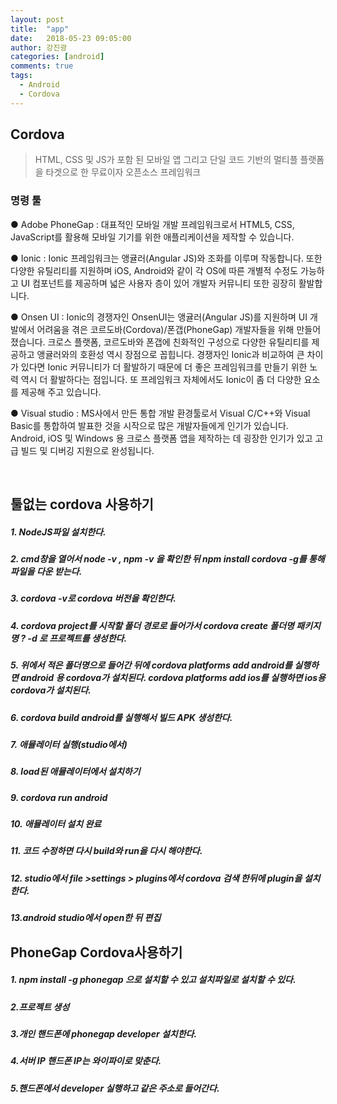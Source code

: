 ```yaml
---
layout: post
title:  "app"
date:   2018-05-23 09:05:00
author: 강진광
categories: [android]
comments: true
tags:
  - Android
  - Cordova
---
```


## Cordova
> HTML, CSS 및 JS가 포함 된 모바일 앱 그리고 단일 코드 기반의 멀티플 플랫폼을 타겟으로 한 무료이자 오픈소스 프레임워크

### 명령 툴
● Adobe PhoneGap
   : 대표적인 모바일 개발 프레임워크로서 HTML5, CSS, JavaScript를 활용해 모바일 기기를 위한 애플리케이션을 제작할 수 있습니다. 

● Ionic
   : Ionic 프레임워크는 앵귤러(Angular JS)와 조화를 이루며 작동합니다. 또한 다양한 유틸리티를 지원하며 iOS, Android와 같이 각 OS에 따른 개별적 수정도 가능하고 UI 컴포넌트를 제공하며 넓은 사용자 층이 있어 개발자 커뮤니티 또한 굉장히 활발합니다.

● Onsen UI 
   : Ionic의 경쟁자인 OnsenUI는 앵귤러(Angular JS)를 지원하며 UI 개발에서 어려움을 겪은 코르도바(Cordova)/폰갭(PhoneGap) 개발자들을 위해 만들어 졌습니다. 크로스 플랫폼, 코르도바와 폰갭에 친화적인 구성으로 다양한 유틸리티를 제공하고 앵귤러와의 호환성 역시 장점으로 꼽힙니다. 경쟁자인 Ionic과 비교하여 큰 차이가 있다면 Ionic 커뮤니티가 더 활발하기 때문에 더 좋은 프레임워크를 만들기 위한 노력 역시 더 활발하다는 점입니다. 또 프레임워크 자체에서도 Ionic이 좀 더 다양한 요소를 제공해 주고 있습니다.

● Visual studio
   : MS사에서 만든 통합 개발 환경툴로서 Visual C/C++와 Visual Basic를 통합하여 발표한 것을 시작으로 많은 개발자들에게 인기가 있습니다. Android, iOS 및 Windows 용 크로스 플랫폼 앱을 제작하는 데 굉장한 인기가 있고 고급 빌드 및 디버깅 지원으로 완성됩니다.

<br>

## 툴없는 cordova 사용하기
##### 1. NodeJS파일 설치한다.
##### 2. cmd창을 열어서 node -v , npm -v 을 확인한 뒤 npm install cordova -g를 통해 파일을 다운 받는다.
##### 3. cordova -v로 cordova 버전을 확인한다.
##### 4. cordova project를 시작할 폴더 경로로 들어가서 cordova create 폴더명 패키지명 ? -d 로 프로젝트를 생성한다.
##### 5. 위에서 적은 폴더명으로 들어간 뒤에 cordova platforms add android를 실행하면 android 용 cordova가 설치된다. cordova platforms add ios를 실행하면 ios용 cordova가 설치된다.
##### 6. cordova build android를 실행해서 빌드 APK 생성한다.
##### 7. 애뮬레이터 실행(studio에서)
##### 8. load된 애뮬레이터에서 설치하기 
##### 9. cordova run android 
##### 10. 애뮬레이터 설치 완료
##### 11. 코드 수정하면 다시 build와 run을 다시 해야한다.
##### 12. studio에서 file >settings > plugins에서 cordova 검색 한뒤에 plugin을 설치한다.
##### 13.android studio에서 open한 뒤 편집

## PhoneGap Cordova사용하기
##### 1. npm install -g phonegap 으로 설치할 수 있고 설치파일로 설치할 수 있다.

##### 2.프로젝트 생성
##### 3.개인 핸드폰에 phonegap developer 설치한다.
##### 4.서버 IP 핸드폰 IP는 와이파이로 맞춘다.
##### 5.핸드폰에서 developer 실행하고 같은 주소로 들어간다.
